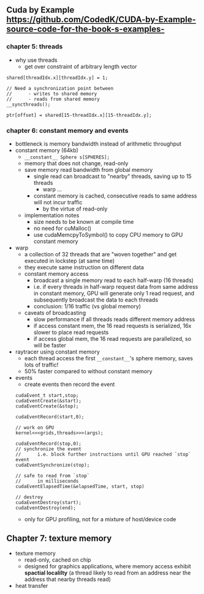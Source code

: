 

## Cuda by Example https://github.com/CodedK/CUDA-by-Example-source-code-for-the-book-s-examples-


### chapter 5: threads

+ why use threads
    + get over constraint of arbitrary length vector


```
shared[threadIdx.x][threadIdx.y] = 1;

// Need a synchronization point between 
//      - writes to shared memory 
//      - reads from shared memory
__syncthreads();

ptr[offset] = shared[15-threadIdx.x][15-threadIdx.y];
```


### chapter 6: constant memory and events

+ bottleneck is memory bandwidth instead of arithmetic throughput
+ constant memory (64kb)
    + `__constant__ Sphere s[SPHERES];`
    + memory that does not change, read-only
    - save memory read bandwidth from global memory
        - single read can broadcast to "nearby" threads, saving up to 15 threads   
            + warp ...
        - constant memory is cached, consecutive reads to same address will not incur traffic
            + by the virtue of read-only
    - implementation notes
        - size needs to be known at compile time
        - no need for cuMalloc()
        - use cudaMemcpyToSymbol() to copy CPU memory to GPU constant memory
+ warp
    + a collection of 32 threads that are "woven together" and get executed in lockstep (at same time)
    + they execute same instruction on different data
    + constant memory access
        + broadcast a single memory read to each half-warp (16 threads)
        + i.e. if every threads in half-warp request data from same address in constant memory, GPU will generate only 1 read request, and subsequently broadcast the data to each threads
        + conclusion: 1/16 traffic (vs global memory)
    + caveats of broadcasting
        + slow performance if all threads reads different memory address
        + if access constant mem, the 16 read requests is serialized, 16x slower to place read requests
        + if access global mem, the 16 read requests are parallelized, so will be faster
+ raytracer using constant memory
    + each thread access the first `__constant__`'s sphere memory, saves lots of traffic!
    + 50% faster compared to without constant memory
+ events
    + create events then record the event
    ```
    cudaEvent_t start,stop;
    cudaEventCreate(&start);
    cudaEventCreate(&stop);

    cudaEventRecord(start,0);

    // work on GPU
    kernel<<<grids,threads>>>(args);

    cudaEventRecord(stop,0);
    // synchronize the event
    //      i.e. block further instructions until GPU reached `stop` event
    cudaEventSynchronize(stop);

    // safe to read from `stop`
    //      in milliseconds
    cudaEventElapsedTime(&elapsedTime, start, stop)

    // destroy 
    cudaEventDestroy(start);
    cudaEventDestroy(end);
    ```
    + only for GPU profiling, not for a mixture of host/device code


## Chapter 7: texture memory

+ texture memory
    + read-only, cached on chip
    + designed for graphics applications, where memory access exhibit __spactial localilty__ (a thread likely to read from an address near the address that nearby threads read)
+ heat transfer
